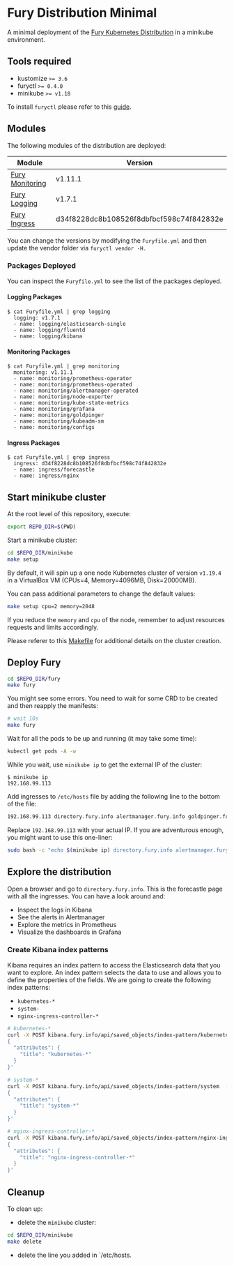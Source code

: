 # Fury Distribution Minimal

A minimal deployment of the [Fury Kubernetes Distribution](https://github.com/sighupio/fury-distribution) in a minikube environment.

## Tools required

- kustomize `>= 3.6`
- furyctl `>= 0.4.0`
- minikube `>= v1.18`

To install `furyctl` please refer to this [guide](https://github.com/sighupio/furyctl#install).

## Modules

The following modules of the distribution are deployed:

| Module                                                                    | Version                                  |
| -------------                                                             | -------------                            |
| [Fury Monitoring](https://github.com/sighupio/fury-kubernetes-monitoring) | v1.11.1                                  |
| [Fury Logging](https://github.com/sighupio/fury-kubernetes-logging)       | v1.7.1                                   |
| [Fury Ingress](https://github.com/sighupio/fury-kubernetes-ingress)       | d34f8228dc8b108526f8dbfbcf598c74f842832e |

You can change the versions by modifying the `Furyfile.yml` and then update the vendor folder via `furyctl vendor -H.`

### Packages Deployed

You can inspect the `Furyfile.yml` to see the list of the packages deployed.

#### Logging Packages

```shell-session
$ cat Furyfile.yml | grep logging
  logging: v1.7.1
  - name: logging/elasticsearch-single
  - name: logging/fluentd
  - name: logging/kibana
```

#### Monitoring Packages

```shell-session
$ cat Furyfile.yml | grep monitoring
  monitoring: v1.11.1
  - name: monitoring/prometheus-operator
  - name: monitoring/prometheus-operated
  - name: monitoring/alertmanager-operated
  - name: monitoring/node-exporter
  - name: monitoring/kube-state-metrics
  - name: monitoring/grafana
  - name: monitoring/goldpinger
  - name: monitoring/kubeadm-sm
  - name: monitoring/configs
```

#### Ingress Packages

```shell-session
$ cat Furyfile.yml | grep ingress
  ingress: d34f8228dc8b108526f8dbfbcf598c74f842832e
  - name: ingress/forecastle
  - name: ingress/nginx
```

## Start minikube cluster

At the root level of this repository, execute:

```bash
export REPO_DIR=$(PWD)
```

Start a minikube cluster:

```bash
cd $REPO_DIR/minikube
make setup
```

By default, it will spin up a one node Kubernetes cluster of version `v1.19.4` in a VirtualBox VM (CPUs=4, Memory=4096MB, Disk=20000MB).

You can pass additional parameters to change the default values:

```bash
make setup cpu=2 memory=2048
```

If you reduce the `memory` and `cpu` of the node, remember to adjust resources requests and limits accordingly.

Please referer to this [Makefile](minikube/Makefile) for additional details on the cluster creation.

## Deploy Fury

```bash
cd $REPO_DIR/fury
make fury
```

You might see some errors. You need to wait for some CRD to be created and then reapply the manifests:

```bash
# wait 10s 
make fury
```

Wait for all the pods to be up and running (it may take some time):

```bash
kubectl get pods -A -w
```

While you wait, use `minikube ip` to get the external IP of the cluster:

```shell-session
$ minikube ip     
192.168.99.113
```

Add ingresses to `/etc/hosts` file by adding the following line to the bottom of the file:

```bash
192.168.99.113 directory.fury.info alertmanager.fury.info goldpinger.fury.info grafana.fury.info prometheus.fury.info >> /etc/hosts
```

Replace `192.168.99.113` with your actual IP.
If you are adventurous enough, you might want to use this one-liner:

```bash
sudo bash -c "echo $(minikube ip) directory.fury.info alertmanager.fury.info goldpinger.fury.info grafana.fury.info prometheus.fury.info >> /etc/hosts"
```

## Explore the distribution

Open a browser and go to `directory.fury.info`. This is the forecastle page with all the ingresses. You can have a look around and:

- Inspect the logs in Kibana
- See the alerts in Alertmanager
- Explore the metrics in Prometheus
- Visualize the dashboards in Grafana

### Create Kibana index patterns

Kibana requires an index pattern to access the Elasticsearch data that you want to explore. An index pattern selects the data to use and allows you to define the properties of the fields.
We are going to create the following index patterns:

- `kubernetes-*`
- `system-`
- `nginx-ingress-controller-*`

```bash
# kubernetes-*
curl -X POST kibana.fury.info/api/saved_objects/index-pattern/kubernetes  -H 'kbn-xsrf: true' -H 'Content-Type: application/json' -d '
{
  "attributes": {
    "title": "kubernetes-*"
  }
}'

# system-*
curl -X POST kibana.fury.info/api/saved_objects/index-pattern/system  -H 'kbn-xsrf: true' -H 'Content-Type: application/json' -d '
{
  "attributes": {
    "title": "system-*"
  }
}'

# nginx-ingress-controller-*
curl -X POST kibana.fury.info/api/saved_objects/index-pattern/nginx-ingress-controller  -H 'kbn-xsrf: true' -H 'Content-Type: application/json' -d '
{
  "attributes": {
    "title": "nginx-ingress-controller-*"
  }
}'
```

## Cleanup

To clean up:

- delete the `minikube` cluster:

```bash
cd $REPO_DIR/minikube
make delete
```

- delete the line you added in `/etc/hosts.
